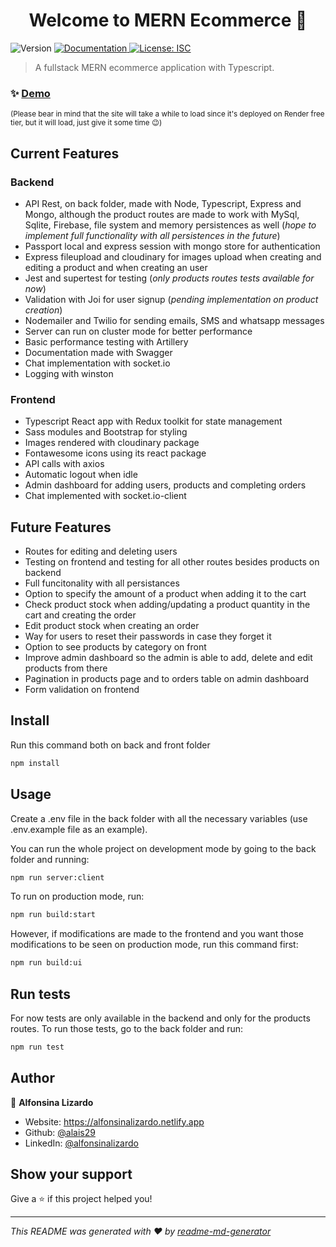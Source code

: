 <h1 align="center">Welcome to MERN Ecommerce 👋</h1>
<p>
  <img alt="Version" src="https://img.shields.io/badge/version-1.0.0-blue.svg?cacheSeconds=2592000" />
  <a href="https://mern-ecommerce-wiyh.onrender.com/api-docs/" target="_blank">
    <img alt="Documentation" src="https://img.shields.io/badge/documentation-yes-brightgreen.svg" />
  </a>
  <a href="#" target="_blank">
    <img alt="License: ISC" src="https://img.shields.io/badge/License-ISC-yellow.svg" />
  </a>
</p>

> A fullstack MERN ecommerce application with Typescript.

### ✨ [Demo](https://mern-ecommerce-wiyh.onrender.com/)
<sub>(Please bear in mind that the site will take a while to load since it's deployed on Render free tier, but it will load, just give it some time :wink:)</sub>

## Current Features

### Backend

- API Rest, on back folder, made with Node, Typescript, Express and Mongo, although the product routes are made to work with MySql, Sqlite, Firebase, file system and memory persistences as well (_hope to implement full functionality with all persistences in the future_)
- Passport local and express session with mongo store for authentication
- Express fileupload and cloudinary for images upload when creating and editing a product and when creating an user
- Jest and supertest for testing (_only products routes tests available for now_)
- Validation with Joi for user signup (_pending implementation on product creation_)
- Nodemailer and Twilio for sending emails, SMS and whatsapp messages
- Server can run on cluster mode for better performance
- Basic performance testing with Artillery
- Documentation made with Swagger
- Chat implementation with socket.io
- Logging with winston

### Frontend

- Typescript React app with Redux toolkit for state management
- Sass modules and Bootstrap for styling
- Images rendered with cloudinary package
- Fontawesome icons using its react package
- API calls with axios
- Automatic logout when idle
- Admin dashboard for adding users, products and completing orders
- Chat implemented with socket.io-client

## Future Features

- Routes for editing and deleting users
- Testing on frontend and testing for all other routes besides products on backend
- Full funcitonality with all persistances
- Option to specify the amount of a product when adding it to the cart
- Check product stock when adding/updating a product quantity in the cart and creating the order
- Edit product stock when creating an order
- Way for users to reset their passwords in case they forget it
- Option to see products by category on front
- Improve admin dashboard so the admin is able to add, delete and edit products from there
- Pagination in products page and to orders table on admin dashboard
- Form validation on frontend

## Install

Run this command both on back and front folder

```sh
npm install
```

## Usage

Create a .env file in the back folder with all the necessary variables (use .env.example file as an example).

You can run the whole project on development mode by going to the back folder and running:

```sh
npm run server:client
```

To run on production mode, run:

```sh
npm run build:start
```

However, if modifications are made to the frontend and you want those modifications to be seen on production mode, run this command first:

```sh
npm run build:ui
```

## Run tests

For now tests are only available in the backend and only for the products routes. To run those tests, go to the back folder and run:

```sh
npm run test
```

## Author

👤 **Alfonsina Lizardo**

- Website: https://alfonsinalizardo.netlify.app
- Github: [@alais29](https://github.com/alais29)
- LinkedIn: [@alfonsinalizardo](https://linkedin.com/in/alfonsinalizardo)

## Show your support

Give a ⭐️ if this project helped you!

---

_This README was generated with ❤️ by [readme-md-generator](https://github.com/kefranabg/readme-md-generator)_
